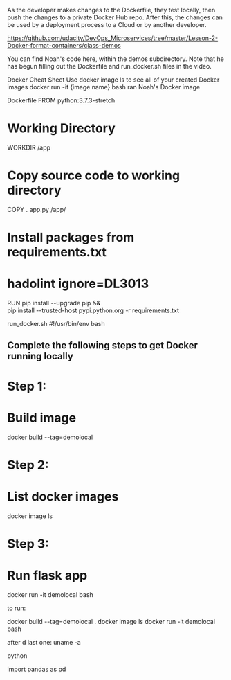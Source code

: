 As the developer makes changes to the Dockerfile, they test locally, then push the changes to a private Docker Hub repo. After this, the changes can be used by a deployment process to a Cloud or by another developer.

https://github.com/udacity/DevOps_Microservices/tree/master/Lesson-2-Docker-format-containers/class-demos

You can find Noah's code here, within the demos subdirectory. Note that he has begun filling out the Dockerfile and run_docker.sh files in the video.

Docker Cheat Sheet
Use docker image ls to see all of your created Docker images
docker run -it {image name} bash ran Noah's Docker image

Dockerfile
FROM python:3.7.3-stretch

# Working Directory
WORKDIR /app

# Copy source code to working directory
COPY . app.py /app/

# Install packages from requirements.txt
# hadolint ignore=DL3013
RUN pip install --upgrade pip &&\
    pip install --trusted-host pypi.python.org -r requirements.txt

run_docker.sh
#!/usr/bin/env bash

## Complete the following steps to get Docker running locally

# Step 1:
# Build image
docker build --tag=demolocal

# Step 2: 
# List docker images
docker image ls

# Step 3: 
# Run flask app
docker run -it demolocal bash


to run:
<!-- Desktop/local_env/demos-docker/demos/flask-sklearn-student-starter$ docker build --tag=demolocal . -->
docker build --tag=demolocal .
docker image ls
docker run -it demolocal bash

after d last one:
uname -a

python

import pandas as pd






